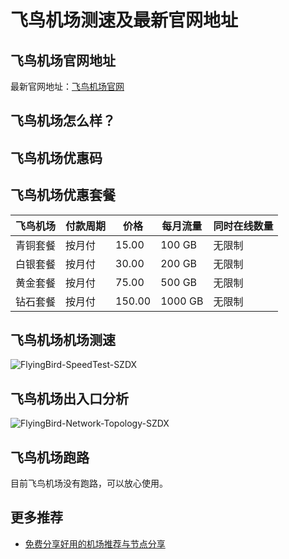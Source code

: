 # 飞鸟机场测速及最新官网地址

## 飞鸟机场官网地址
最新官网地址：[飞鸟机场官网](https://jch.affxc.com/flyingbird/)

## 飞鸟机场怎么样？


## 飞鸟机场优惠码


## 飞鸟机场优惠套餐

| 飞鸟机场 | 付款周期 | 价格     | 每月流量    | 同时在线数量 |
|------|------|--------|---------|--------|
| 青铜套餐 | 按月付  | 15.00  | 100 GB  | 无限制    |
| 白银套餐 | 按月付  | 30.00  | 200 GB  | 无限制    |
| 黄金套餐 | 按月付  | 75.00  | 500 GB  | 无限制    |
| 钻石套餐 | 按月付  | 150.00 | 1000 GB | 无限制    |

## 飞鸟机场机场测速

![FlyingBird-SpeedTest-SZDX](https://github.com/jichanghub/flyingbird/assets/155247662/1a97dbee-32d6-4247-976d-e38e1b2060d1)

## 飞鸟机场出入口分析

![FlyingBird-Network-Topology-SZDX](https://github.com/jichanghub/flyingbird/assets/155247662/b4704472-79f8-4f78-8102-3037ee77bcbd)

## 飞鸟机场跑路
目前飞鸟机场没有跑路，可以放心使用。

## 更多推荐
 - [免费分享好用的机场推荐与节点分享](https://github.com/jichanghub/jichangtuijian)
